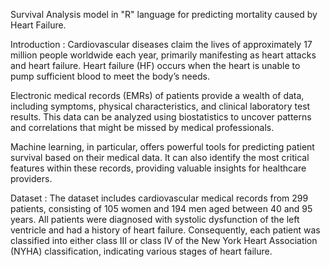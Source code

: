 Survival Analysis model in "R" language for predicting mortality caused by Heart Failure.

Introduction : 
Cardiovascular diseases claim the lives of approximately 17 million people worldwide each
year, primarily manifesting as heart attacks and heart failure. Heart failure (HF) occurs when the heart is
unable to pump sufficient blood to meet the body’s needs.

Electronic medical records (EMRs) of patients provide a wealth of data, including symptoms, physical
characteristics, and clinical laboratory test results. This data can be analyzed using biostatistics to uncover
patterns and correlations that might be missed by medical professionals.

Machine learning, in particular, offers powerful tools for predicting patient survival based on their medical
data. It can also identify the most critical features within these records, providing valuable insights for
healthcare providers.

Dataset : 
The dataset includes cardiovascular medical records from 299 patients, consisting of 105 women
and 194 men aged between 40 and 95 years. All patients were diagnosed with systolic dysfunction of the left
ventricle and had a history of heart failure. Consequently, each patient was classified into either class III or
class IV of the New York Heart Association (NYHA) classification, indicating various stages of heart failure.
